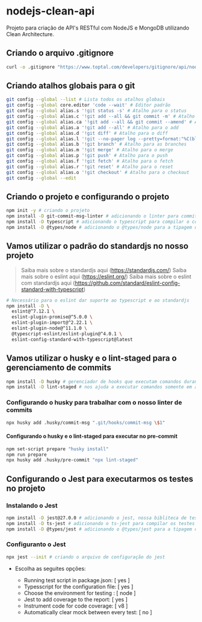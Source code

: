 # nodejs-clean-api

Projeto para criação de API's RESTful com NodeJS e MongoDB utilizando Clean Architecture.

## Criando o arquivo .gitignore

```sh
curl -o .gitignore "https://www.toptal.com/developers/gitignore/api/node,macos,windows,linux,vs,visualstudiocode,jetbrains+all,eclipse,netbeans,vim,visualstudio,visualbasic,sublimetext,notepadpp,xcode,python,go,dotnetcore,powershell,zsh,git,nextjs,react,reactnative"
```

## Criando atalhos globais para o git

```sh
git config --global --list # Lista todos os atalhos globais
git config --global core.editor 'code --wait' # Editor padrão
git config --global alias.s '!git status -s' # Atalho para o status
git config --global alias.c '!git add --all && git commit -m' # Atalho para o commit
git config --global alias.ca '!git add --all && git commit --amend' # Atalho para o commit com amend
git config --global alias.a '!git add --all' # Atalho para o add
git config --global alias.d '!git diff' # Atalho para o diff
git config --global alias.l '!git --no-pager log --pretty=format:"%C(blue)%h%C(red)%d %C(white)%s - %C(cyan)%cn, %C(green)%cr"' # Atalho para o log
git config --global alias.b '!git branch' # Atalho para as branches
git config --global alias.m '!git merge' # Atalho para o merge
git config --global alias.p '!git push' # Atalho para o push
git config --global alias.f '!git fetch' # Atalho para o fetch
git config --global alias.r '!git reset' # Atalho para o reset
git config --global alias.o '!git checkout' # Atalho para o checkout
git config --global --edit
```

## Criando o projeto e configurando o projeto
    
```sh
npm init -y # criando o projeto
npm install -D git-commit-msg-linter # adicionando o linter para commits semanticos
npm install -D typescript # adicionando o typescript para compilar o codigo typescript para javascript
npm install -D @types/node # adicionando o @types/node para a tipagem do node para o typescript
```

## Vamos utilizar o padrão do standardjs no nosso projeto

> Saiba mais sobre o standardjs aqui (https://standardjs.com/)
> Saiba mais sobre o eslint aqui (https://eslint.org/)
> Saiba mais sobre o eslint com standardjs aqui (https://github.com/standard/eslint-config-standard-with-typescript)

```sh
# Necessário para o eslint dar suporte ao typescript e ao standardjs
npm install -D \
  eslint@^7.12.1 \
  eslint-plugin-promise@^5.0.0 \
  eslint-plugin-import@^2.22.1 \
  eslint-plugin-node@^11.1.0 \
  @typescript-eslint/eslint-plugin@^4.0.1 \
  eslint-config-standard-with-typescript@latest
```

## Vamos utilizar o husky e o lint-staged para o gerenciamento de commits

```sh
npm install -D husky # gerenciador de hooks que executam comandos durante o processo de commits
npm install -D lint-staged # nos ajuda a executar comandos somente em arquivos da staged area do proximo commit
```

### Configurando o husky para trabalhar com o nosso linter de commits

```sh
npx husky add .husky/commit-msg ".git/hooks/commit-msg \$1"
```

#### Configurando o husky e o lint-staged para executar no pre-commit

```sh
npm set-script prepare "husky install"
npm run prepare
npx husky add .husky/pre-commit "npx lint-staged"
```

## Configurando o Jest para executarmos os testes no projeto

### Instalando o Jest

```sh
npm install -D jest@27.0.0 # adicionando o jest, nossa bibliteca de testes
npm install -D ts-jest # adicionando o ts-jest para compilar os testes do jest em typescript para o javascript
npm install -D @types/jest # adicionando o @types/jest para a tipagem do jest para o typescript
```

### Configuranto o Jest

```sh
npx jest --init # criando o arquivo de configuração do jest
```

- Escolha as seguites opções:

  - Running test script in package.json: [ yes ]
  - Typesscript for the configuration file: [ yes ]
  - Choose the environment for testing : [ node ]
  - Jest to add coverage to the report: [ yes ]
  - Instrument code for code coverage: [ v8 ]
  - Automatically clear mock between every test: [ no ]

